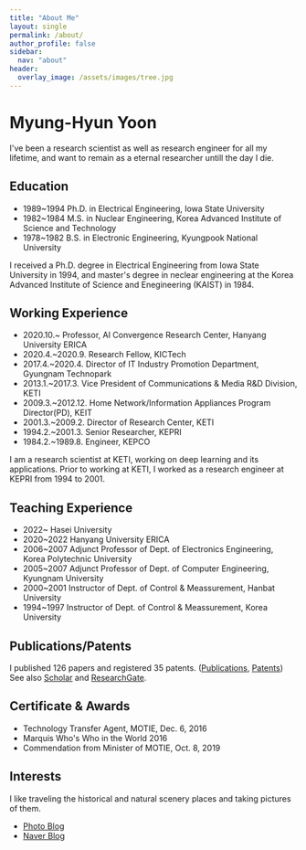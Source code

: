 ```yaml
---
title: "About Me"
layout: single
permalink: /about/
author_profile: false
sidebar:
  nav: "about"
header:
  overlay_image: /assets/images/tree.jpg
---
```


# Myung-Hyun Yoon

I've been a research scientist as well as research engineer for all my lifetime, and want to remain as a eternal researcher untill the day I die.

## Education
* 1989~1994 Ph.D. in Electrical Engineering, Iowa State University 
* 1982~1984 M.S. in Nuclear Engineering, Korea Advanced Institute of Science and Technology
* 1978~1982 B.S. in Electronic Engineering, Kyungpook National University

I received a Ph.D. degree in Electrical Engineering from Iowa State University in 1994, and master's degree in neclear engineering 
at the Korea Advanced Institute of Science and Enegineering (KAIST) in 1984.

## Working Experience
* 2020.10.~       Professor, AI Convergence Research Center, Hanyang University ERICA
* 2020.4.~2020.9. Research Fellow, KICTech
* 2017.4.~2020.4. Director of IT Industry Promotion Department, Gyungnam Technopark
* 2013.1.~2017.3. Vice President of Communications & Media R&D Division, KETI
* 2009.3.~2012.12. Home Network/Information Appliances Program Director(PD), KEIT
* 2001.3.~2009.2. Director of Research Center, KETI
* 1994.2.~2001.3. Senior Researcher, KEPRI
* 1984.2.~1989.8. Engineer, KEPCO

I am a research scientist at KETI, working on deep learning and its applications. 
Prior to working at KETI, I worked as a research engineer at KEPRI from 1994 to 2001.

## Teaching Experience
* 2022~ Hasei University
* 2020~2022 Hanyang University ERICA
* 2006~2007 Adjunct Professor of Dept. of Electronics Engineering, Korea Polytechnic University
* 2005~2007 Adjunct Professor of Dept. of Computer Engineering, Kyungnam University
* 2000~2001 Instructor of Dept. of Control & Meassurement, Hanbat University
* 1994~1997 Instructor of Dept. of Control & Meassurement, Korea University

## Publications/Patents
I published 126 papers and registered 35 patents. ([Publications][1], [Patents][2])<br>
See also [Scholar][4] and [ResearchGate][5].

## Certificate & Awards
* Technology Transfer Agent, MOTIE, Dec. 6, 2016
* Marquis Who's Who in the World 2016
* Commendation from Minister of MOTIE, Oct. 8, 2019

## Interests
I like traveling the historical and natural scenery places and taking pictures of them. 
* [Photo Blog](http://myoon.tistory.com)
* [Naver Blog](http://blog.naver.com/mhyoon4)

[1]: /publications/
[2]: /patents/
[3]: /talks/
[4]: https://scholar.google.com/citations?user=DK7SHI8AAAAJ&hl=ko
[5]: https://www.researchgate.net/profile/Myung_Hyun_Yoon
